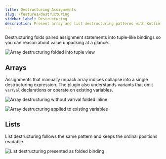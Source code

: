 ```yaml
---
title: Destructuring Assignments
slug: /features/destructuring
sidebar_label: Destructuring
description: Present array and list destructuring patterns with Kotlin-style tuple syntax.
---
```


Destructuring folds paired assignment statements into tuple-like bindings so you can reason about value unpacking at a glance.

![Array destructuring folded into tuple view](https://github.com/AntoniRokitnicki/AdvancedExpressionFolding/assets/3055326/18c812ce-9d12-4003-b4f4-79071421e29c)

## Arrays

Assignments that manually unpack array indices collapse into a single destructuring expression. The plugin also understands variants that omit `var`/`val` declarations or operate on existing variables.

![Array destructuring without var/val folded inline](https://github.com/AntoniRokitnicki/AdvancedExpressionFolding/assets/3055326/3391702f-8632-4539-9e81-60f52f7ee006)

![Array destructuring applied to existing variables](https://github.com/AntoniRokitnicki/AdvancedExpressionFolding/assets/3055326/07cee93a-2acd-4719-b244-10ab1bcb89fc)

## Lists

List destructuring follows the same pattern and keeps the ordinal positions readable.

![List destructuring presented as folded binding](https://github.com/AntoniRokitnicki/AdvancedExpressionFolding/assets/3055326/bf6cae98-f1f3-4a90-b545-89c1ebd8d09b)
